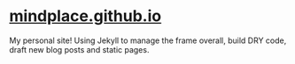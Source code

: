 # [mindplace.github.io](https://estherleytush.com)

My personal site! Using Jekyll to manage the frame overall, build DRY code, draft new blog posts and static pages.

